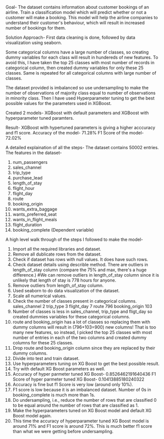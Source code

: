 Goal- 
The dataset contains information about customer bookings of an airline. Train a classification model which will predict whether or not a customer will make a booking. This model will help the airline companies to understand their customer's behaviour, which will result in increased number of bookings for them.

Solution Approach- 
First data cleaning is done, followed by data visualization using seaborn.

Some categorical columns have a large number of classes, so creating dummy variables for each class will result in hundereds of new features. 
To avoid this, I have taken the top 25 classes with most number of records in categorical column, then created dummy variables for only these 25 classes. Same is repeated for all categorical columns with large number of classes.

The dataset provided is imbalanced so use undersampling to make the number of observations of majority class equal to number of observations in minority class. 
Then I have used Hyperparameter tuning to get the best possible values for the parameters used in XGBoost.

Created 2 models- XGBoost with default parameters and XGBoost with hyperparameter tuned paramters.

Result- XGBoost with hypertuned parameters is giving a higher acccuracy and f1 score.
Accuracy of the model- 71.28% 
F1 Score of the model- 72.02%

A detailed explaination of all the steps-
The dataset contains 50002 entries.
The features in the dataset-
1. num_passengers
2. sales_channel
3. trip_type
4. purchase_lead
5. length_of_stay
6. flight_hour
7. flight_day
8. route
9. booking_origin
10. wants_extra_baggage
11. wants_preferred_seat
12. wants_in_flight_meals
13. flight_duration
14. booking_complete (Dependent variable)

A high level walk through of the steps I followed to make the model-
1. Import all the required libraries and dataset.
2. Remove all dublicate rows from the dataset.
3. Check if dataset has rows with null values. It does have such rows.
4. Check dataset details using describle method. There are outliers in length_of_stay column (compare the 75% and max, there's a huge difference.)
#We can remove outliers in length_of_stay column since it is unlikely that length of stay is 778 hours for anyone.
5. Remove outliers from length_of_stay column.
6. Used seaborn to do data visualization of the dataset.
7. Scale all numerical values.
8. Check the number of classes present in categorical columns.
   sales_channel     2
   trip_type     3
   flight_day     7
   route     796
   booking_origin     103
9. Number of classes is less in sales_channel, trip_type and fligt_day so created dummies variables for these categorical columns.
10. route and booking_origin has a lot of classes so replacing them with dummy columns will result in (796+103=900) new columns! That is too many new features, so instead, I picked the top 25 classes with most number of entries in each of the two columns and created dummy columns for these 25 classes.
11. Drop route and booking_origin column since they are replaced by their dummy columns.
12. Divide into test and train dataset.
13. Use hyperparameters tuning on XG Boost to get the best possible result.
14. Try with default XG Boost parameters as well.
15. Accuracy of hyper parmeter tuned XG Boost- 0.8526462191640436
    F1 Score of hyper parmeter tuned XG Boost- 0.10413885180240322
16. Accuracy is fine but f1 Score is very low (around only 10%).
17. F1 score is low because it is an imbalanced dataset. Number of 0s in booking_complete is much more than 1s. 
18. Do undersampling, i.e., reduce the number of rows that are classified 0 to be equal around the number of rows that are classified as 1.
19. Make the hyperparameters tuned on XG Boost model and default XG Boost model again.
20. This time the accuracy of hyperparameter tuned XG Boost model is around 71% and F1 score is around 72%.
    This is much better f1 score than what we were getting before undersampling. 
